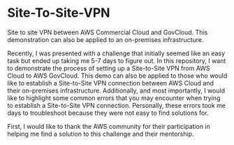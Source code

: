# Site-To-Site-VPN
Site to site VPN between AWS Commercial Cloud and GovCloud. This demonstration can also be applied to an on-premises infrastructure.

Recently, I was presented with a challenge that initially seemed like an easy task but ended up taking me 5-7 days to figure out. In this repository, I want to demonstrate the process of setting up a Site-to-Site VPN from AWS Cloud to AWS GovCloud. This demo can also be applied to those who would like to establish a Site-to-Site VPN connection between AWS Cloud and their on-premises infrastructure. Additionally, and most importantly, I would like to highlight some common errors that you may encounter when trying to establish a Site-to-Site VPN connection. Personally, these errors took me days to troubleshoot because they were not easy to find solutions for.

First, I would like to thank the AWS community for their participation in helping me find a solution to this challenge and their mentorship.
